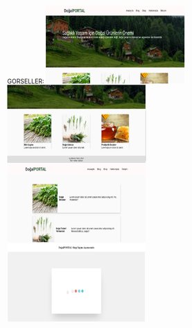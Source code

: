 GORSELLER:
<img src="webImages/1.png" alt="alt text" width="320" height="180">
<img src="webImages/2.png" alt="alt text" width="320" height="180">
<img src="webImages/3.png" alt="alt text" width="320" height="180">
<img src="webImages/4.png" alt="alt text" width="320" height="180">
